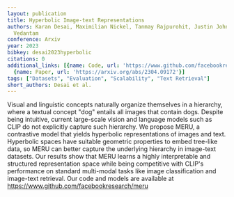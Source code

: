 ```yaml
---
layout: publication
title: Hyperbolic Image-text Representations
authors: Karan Desai, Maximilian Nickel, Tanmay Rajpurohit, Justin Johnson, Ramakrishna
  Vedantam
conference: Arxiv
year: 2023
bibkey: desai2023hyperbolic
citations: 0
additional_links: [{name: Code, url: 'https://www.github.com/facebookresearch/meru'},
  {name: Paper, url: 'https://arxiv.org/abs/2304.09172'}]
tags: ["Datasets", "Evaluation", "Scalability", "Text Retrieval"]
short_authors: Desai et al.
---
```

Visual and linguistic concepts naturally organize themselves in a hierarchy,
where a textual concept "dog" entails all images that contain dogs. Despite
being intuitive, current large-scale vision and language models such as CLIP do
not explicitly capture such hierarchy. We propose MERU, a contrastive model
that yields hyperbolic representations of images and text. Hyperbolic spaces
have suitable geometric properties to embed tree-like data, so MERU can better
capture the underlying hierarchy in image-text datasets. Our results show that
MERU learns a highly interpretable and structured representation space while
being competitive with CLIP's performance on standard multi-modal tasks like
image classification and image-text retrieval. Our code and models are
available at https://www.github.com/facebookresearch/meru